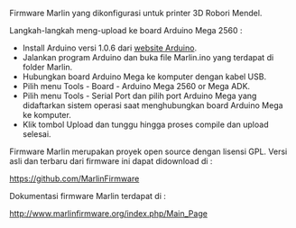 Firmware Marlin yang dikonfigurasi untuk printer 3D Robori Mendel.

Langkah-langkah meng-upload ke board Arduino Mega 2560 :
- Install Arduino versi 1.0.6 dari <a href="https://www.arduino.cc/en/Main/OldSoftwareReleases#previous">website Arduino</a>.
- Jalankan program Arduino dan buka file Marlin.ino yang terdapat di folder Marlin.
- Hubungkan board Arduino Mega ke komputer dengan kabel USB.
- Pilih menu Tools - Board - Arduino Mega 2560 or Mega ADK.
- Pilih menu Tools - Serial Port dan pilih port Arduino Mega yang didaftarkan sistem operasi saat menghubungkan board Arduino Mega ke komputer.
- Klik tombol Upload dan tunggu hingga proses compile dan upload selesai.

Firmware Marlin merupakan proyek open source dengan lisensi GPL. Versi asli dan terbaru dari firmware ini dapat didownload di :

https://github.com/MarlinFirmware

Dokumentasi firmware Marlin terdapat di :

http://www.marlinfirmware.org/index.php/Main_Page
